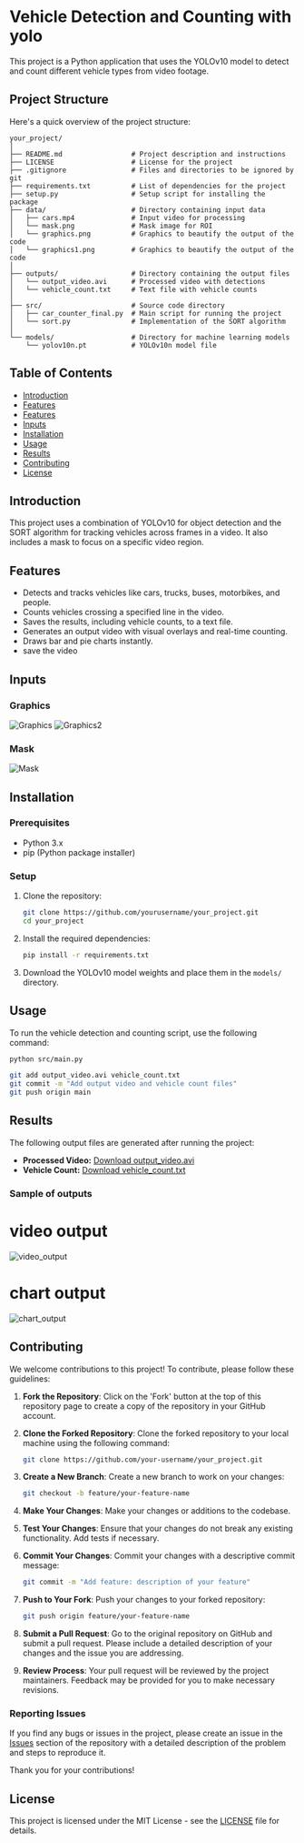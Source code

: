 # Vehicle Detection and Counting with yolo

This project is a Python application that uses the YOLOv10 model to detect and count different vehicle types from video footage.

## Project Structure

Here's a quick overview of the project structure:

```plaintext
your_project/
│
├── README.md                 # Project description and instructions
├── LICENSE                   # License for the project
├── .gitignore                # Files and directories to be ignored by git
├── requirements.txt          # List of dependencies for the project
├── setup.py                  # Setup script for installing the package
├── data/                     # Directory containing input data
│   ├── cars.mp4              # Input video for processing
│   └── mask.png              # Mask image for ROI
│   └── graphics.png          # Graphics to beautify the output of the code
│   └── graphics1.png         # Graphics to beautify the output of the code
│
├── outputs/                  # Directory containing the output files
│   └── output_video.avi      # Processed video with detections
│   └── vehicle_count.txt     # Text file with vehicle counts
│
├── src/                      # Source code directory
│   ├── car_counter_final.py  # Main script for running the project
│   └── sort.py               # Implementation of the SORT algorithm
│
└── models/                   # Directory for machine learning models
    └── yolov10n.pt           # YOLOv10n model file
```

## Table of Contents
- [Introduction](#introduction)
- [Features](#features)
- [Features](#features)
- [Inputs](#inputs)
- [Installation](#installation)
- [Usage](#usage)
- [Results](#results)
- [Contributing](#contributing)
- [License](#license)

## Introduction
This project uses a combination of YOLOv10 for object detection and the SORT algorithm for tracking vehicles across frames in a video. It also includes a mask to focus on a specific video region.

## Features
- Detects and tracks vehicles like cars, trucks, buses, motorbikes, and people.
- Counts vehicles crossing a specified line in the video.
- Saves the results, including vehicle counts, to a text file.
- Generates an output video with visual overlays and real-time counting.
- Draws bar and pie charts instantly.
- save the video

## Inputs

### Graphics
![Graphics](https://github.com/Abyaneh/car_-counter_final-edition/blob/main/graphics.png)
![Graphics2](https://github.com/Abyaneh/car_-counter_final-edition/blob/main/graphics2.png)

### Mask
![Mask](https://github.com/Abyaneh/car_-counter_final-edition/blob/main/mask.png)


## Installation

### Prerequisites
- Python 3.x
- pip (Python package installer)

### Setup
1. Clone the repository:
    ```bash
    git clone https://github.com/yourusername/your_project.git
    cd your_project
    ```

2. Install the required dependencies:
    ```bash
    pip install -r requirements.txt
    ```

3. Download the YOLOv10 model weights and place them in the `models/` directory.

## Usage

To run the vehicle detection and counting script, use the following command:

```bash
python src/main.py

git add output_video.avi vehicle_count.txt
git commit -m "Add output video and vehicle count files"
git push origin main
```

## Results

The following output files are generated after running the project:

- **Processed Video:** [Download output_video.avi](https://github.com/Abyaneh/car_-counter_final-edition/blob/main/output_video.avi)
- **Vehicle Count:** [Download vehicle_count.txt](https://github.com/Abyaneh/car_-counter_final-edition/blob/main/vehicle_count.txt)
  
### Sample of outputs

# video output
![video_output](https://github.com/Abyaneh/car_-counter_final-edition/blob/main/mask.png)

# chart output
![chart_output](https://github.com/Abyaneh/car_-counter_final-edition/blob/main/mask.png)

## Contributing

We welcome contributions to this project! To contribute, please follow these guidelines:

1. **Fork the Repository**: Click on the 'Fork' button at the top of this repository page to create a copy of the repository in your GitHub account.

2. **Clone the Forked Repository**: Clone the forked repository to your local machine using the following command:
    ```bash
    git clone https://github.com/your-username/your_project.git
    ```

3. **Create a New Branch**: Create a new branch to work on your changes:
    ```bash
    git checkout -b feature/your-feature-name
    ```

4. **Make Your Changes**: Make your changes or additions to the codebase.

5. **Test Your Changes**: Ensure that your changes do not break any existing functionality. Add tests if necessary.

6. **Commit Your Changes**: Commit your changes with a descriptive commit message:
    ```bash
    git commit -m "Add feature: description of your feature"
    ```

7. **Push to Your Fork**: Push your changes to your forked repository:
    ```bash
    git push origin feature/your-feature-name
    ```

8. **Submit a Pull Request**: Go to the original repository on GitHub and submit a pull request. Please include a detailed description of your changes and the issue you are addressing.

9. **Review Process**: Your pull request will be reviewed by the project maintainers. Feedback may be provided for you to make necessary revisions.

### Reporting Issues

If you find any bugs or issues in the project, please create an issue in the [Issues](https://github.com/Abyaneh/car_-counter_final-edition/issues) section of the repository with a detailed description of the problem and steps to reproduce it.

Thank you for your contributions!


## License

This project is licensed under the MIT License - see the [LICENSE](https://github.com/Abyaneh/car_-counter_final-edition/blob/main/LICENSE.txt) file for details.

